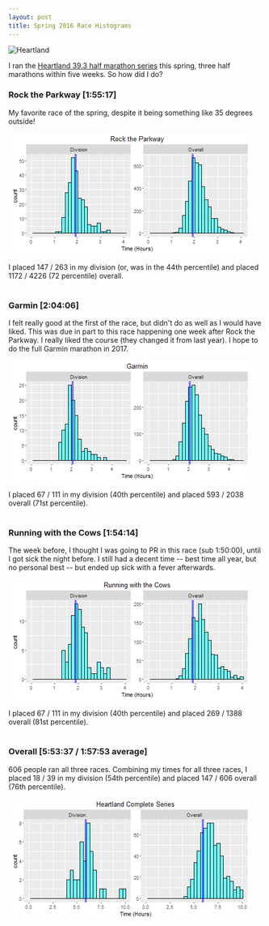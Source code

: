 ```yaml
---
layout: post
title: Spring 2016 Race Histograms
---
```


![Heartland](http://www.heartland393.com/wp-content/themes/heartland/images/newlogo.png)

I ran the [Heartland 39.3 half marathon series](http://heartland393.com/) this spring, three half marathons within five weeks. So how did I do?

### Rock the Parkway [1:55:17]

My favorite race of the spring, despite it being something like 35 degrees outside!

![Rock the Parkway](https://raw.githubusercontent.com/johnsug/johnsug.github.io/master/_posts/race_histograms/2016-parkway-histograms.png)

I placed 147 / 263 in my division (or, was in the 44th percentile) and placed 1172 / 4226 (72 percentile) overall.
<br><br>

### Garmin [2:04:06]

I felt really good at the first of the race, but didn't do as well as I would have liked. This was due in part to this race happening one week after Rock the Parkway. I really liked the course (they changed it from last year). I hope to do the full Garmin marathon in 2017.

![Garmin](https://raw.githubusercontent.com/johnsug/johnsug.github.io/master/_posts/race_histograms/2016-garmin-histograms.png)

I placed 67 / 111 in my division (40th percentile) and placed 593 / 2038 overall (71st percentile).
<br><br>

### Running with the Cows [1:54:14]

The week before, I thought I was going to PR in this race (sub 1:50:00), until I got sick the night before. I still had a decent time -- best time all year, but no personal best -- but ended up sick with a fever afterwards.

![Running with the Cows](https://raw.githubusercontent.com/johnsug/johnsug.github.io/master/_posts/race_histograms/2016-cows-histograms.png)

I placed 67 / 111 in my division (40th percentile) and placed 269 / 1388 overall (81st percentile).
<br><br>

### Overall [5:53:37 / 1:57:53 average]

606 people ran all three races. Combining my times for all three races, I placed 18 / 39 in my division (54th percentile) and placed 147 / 606 overall (76th percentile).

![Combined Series](https://raw.githubusercontent.com/johnsug/johnsug.github.io/master/_posts/race_histograms/2016-heartland-histograms.png)
